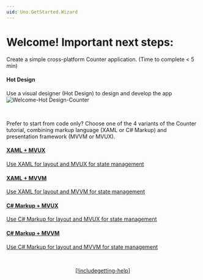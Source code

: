 ```yaml
---
uid: Uno.GetStarted.Wizard
---
```


<!-- markdownlint-disable MD026 -->
# Welcome! Important next steps:

Create a simple cross-platform Counter application. (Time to complete < 5 min) 

<!-- markdownlint-disable MD001 -->

#### Hot Design

Use a visual designer (Hot Design) to design and develop the app
![Welcome-Hot Design-Counter](https://github.com/user-attachments/assets/c98336a2-85ed-44d7-9ea1-e9f3d9be84b6)



</div>
</a>
</div>
</div>

<br/>

Prefer to start from code only? Choose one of the 4 variants of the Counter tutorial, combining markup language (XAML or C# Markup) and presentation framework (MVVM or MVUX). 

<div class="row">

<div class="col-md-6 col-xs-12">
<a href="getting-started/counterapp/get-started-counter-xaml-mvux.md">
<div class="alert alert-info alert-hover">

#### XAML + MVUX

Use XAML for layout and MVUX for state management

</div>
</a>
</div>

<div class="col-md-6 col-xs-12">
<a href="getting-started/counterapp/get-started-counter-xaml-mvvm.md">
<div class="alert alert-info alert-hover">

#### XAML + MVVM

Use XAML for layout and MVVM for state management

</div>
</a>
</div>

<div class="col-md-6 col-xs-12">
<a href="getting-started/counterapp/get-started-counter-csharp-mvux.md">
<div class="alert alert-info alert-hover">

#### C# Markup + MVUX

Use C# Markup for layout and MVUX for state management

</div>
</a>
</div>

<div class="col-md-6 col-xs-12">
<a href="getting-started/counterapp/get-started-counter-csharp-mvvm.md">
<div class="alert alert-info alert-hover">

#### C# Markup + MVVM

Use C# Markup for layout and MVVM for state management

</div>
</a>
</div>

</div>

<!-- Centered last item -->
<div class="row" style="display: flex; justify-content: center; align-items: center;">
<div class="col-md-6 col-xs-12">
<a href="studio/Hot Design/hot-design-getstarted-counter-tutorial.md">
<div class="alert alert-info alert-hover">



<br/>

[!include[getting-help](includes/getting-help.md)]
